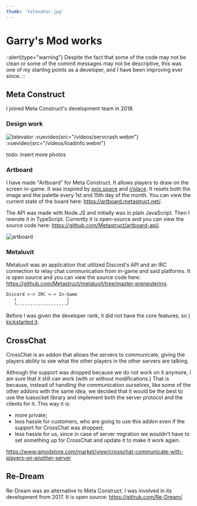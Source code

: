 ```yaml
---
thumb: 'televator.jpg'
---
```


# Garry's Mod works
::alert{type="warning"}
Despite the fact that some of the code may not be clean or some of the
commit messages may not be descriptive, this was one of my starting
points as a developer, and I have been improving ever since.
::

## Meta Construct
I joined Meta Construct's development team in 2018.

### Design work
![televator](/images/televator.jpg)
:vuevideo{src="/videos/servcrash.webm"}
:vuevideo{src="/videos/loadinfo.webm"}

todo: insert more photos

### Artboard
I have made "Artboard" for Meta Construct. It allows players to draw
on the screen in-game. It was inspired by [pxls.space](https://pxls.space/)
and [r/place](https://reddit.com/r/place). It resets both the image and the
palette every 1st and 15th day of the month. You can view the current state
of the board here: https://artboard.metastruct.net/.

The API was made with Node.JS and initially was in plain JavaScript. Then I
rewrote it in TypeScript. Currently it is open-source and you can view the
source code here: https://github.com/Metastruct/artboard-api/.

![artboard](/images/artboard.jpg)

### Metaluvit
Metaluvit was an application that utilized Discord's API and an IRC
connection to relay chat communication from in-game and said platforms. It
is open source and you can view the source code here:
https://github.com/Metastruct/metaluvit/tree/master-preneutering.

```
Discord <-> IRC <-> In-Game
   ↑                   |
   ╰-------------------╯
```

Before I was given the developer rank, it did not have the core features, so
[I kickstarted it](https://github.com/Metastruct/metaluvit/pull/1).

## CrossChat
CrossChat is an addon that allows the servers to communicate, giving the
players ability to see what the other players in the other servers are
talking.

Although the support was dropped because we do not work on it anymore, I
am sure that it still can work (with or without modifications.) That is
because, instead of handling the communication ourselves, like some of
the other addons with the same idea, we decided that it would be the best
to use the luasocket library and implement both the server protocol and
the clients for it. This way it is:
- more private;
- less hassle for customers, who are going to use this addon even if the
support for CrossChat was dropped;
- less hassle for us, since in case of server migration we wouldn't have
to set something up for CrossChat and update it to make it work again.

https://www.gmodstore.com/market/view/crosschat-communicate-with-players-on-another-server

## Re-Dream
Re-Dream was an alternative to Meta Construct. I was involved in its
development from 2017. It is open source: https://github.com/Re-Dream/.
